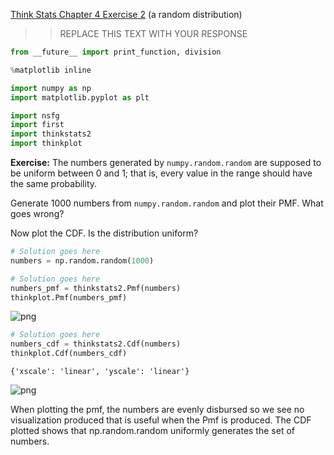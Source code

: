[Think Stats Chapter 4 Exercise 2](http://greenteapress.com/thinkstats2/html/thinkstats2005.html#toc41) (a random distribution)

>> REPLACE THIS TEXT WITH YOUR RESPONSE

```python
from __future__ import print_function, division

%matplotlib inline

import numpy as np
import matplotlib.pyplot as plt

import nsfg
import first
import thinkstats2
import thinkplot
```

**Exercise:** The numbers generated by `numpy.random.random` are supposed to be uniform between 0 and 1; that is, every value in the range should have the same probability.

Generate 1000 numbers from `numpy.random.random` and plot their PMF.  What goes wrong?

Now plot the CDF. Is the distribution uniform?


```python
# Solution goes here
numbers = np.random.random(1000)
```


```python
# Solution goes here
numbers_pmf = thinkstats2.Pmf(numbers)
thinkplot.Pmf(numbers_pmf)
```


![png](output_3_0.png)



```python
# Solution goes here
numbers_cdf = thinkstats2.Cdf(numbers)
thinkplot.Cdf(numbers_cdf)
```




    {'xscale': 'linear', 'yscale': 'linear'}




![png](output_4_1.png)


When plotting the pmf, the numbers are evenly disbursed so we see no visualization produced that is useful when the Pmf is produced. The CDF plotted shows that np.random.random uniformly generates the set of numbers. 


```python

```
